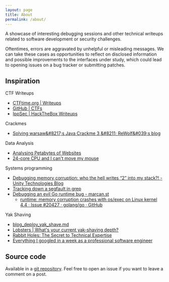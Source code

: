 ```yaml
---
layout: page
title: About
permalink: /about/
---
```


A showcase of interesting debugging sessions and other technical writeups related to software development or security challenges.

Oftentimes, errors are aggravated by unhelpful or misleading messages. We can take these cases as opportunities to reflect on disclosed information and possible improvements to the interfaces under study, which could lead to opening issues on a bug tracker or submitting patches.

## Inspiration

CTF Writeups
- [CTFtime.org \| Writeups](https://ctftime.org/writeups)
- [GitHub \| CTFs](https://github.com/ctfs)
- [IppSec \| HackTheBox Writeups](https://www.youtube.com/channel/UCa6eh7gCkpPo5XXUDfygQQA)

Crackmes
- [Solving warsaw&\#8217;s Java Crackme 3 &\#8211; ReWolf&\#039;s blog](http://blog.rewolf.pl/blog/?p=856)

Data Analysis
- [Analysing Petabytes of Websites](https://tech.marksblogg.com/petabytes-of-website-data-spark-emr.html)
- [24\-core CPU and I can't move my mouse](https://randomascii.wordpress.com/2017/07/09/24-core-cpu-and-i-cant-move-my-mouse/)

Systems programming
- [Debugging memory corruption: who the hell writes “2” into my stack?! \- Unity Technologies Blog](https://blogs.unity3d.com/2016/04/25/debugging-memory-corruption-who-the-hell-writes-2-into-my-stack-2/)
- [Tracking down a segfault in grep](https://blog.loadzero.com/blog/tracking-down-a-segfault-in-grep/)
- [Debugging an evil Go runtime bug \- marcan\.st](https://marcan.st/2017/12/debugging-an-evil-go-runtime-bug/)
    - [runtime: memory corruption crashes with os/exec on Linux kernel 4\.4 · Issue \#20427 · golang/go · GitHub](https://github.com/golang/go/issues/20427)

Yak Shaving
- [blog_deploy_yak_shave.md](https://gist.github.com/trptcolin/3353806872d367819f0709c4607acbb8)
- [Lobsters \| What's your current yak-shaving depth?](https://lobste.rs/s/ngswph/what_s_your_current_yak_shaving_depth)
- [Rabbit Holes: The Secret to Technical Expertise](http://blog.bityard.net/articles/2019/August/rabbit-holes-the-secret-to-technical-expertise.html)
- [Everything I googled in a week as a professional software engineer](https://localghost.dev/2019/09/everything-i-googled-in-a-week-as-a-professional-software-engineer/)

## Source code

Available in a [git repository](https://github.com/nevesnunes/blog/tree/gh-pages). Feel free to open an issue if you want to leave a comment on a post.
